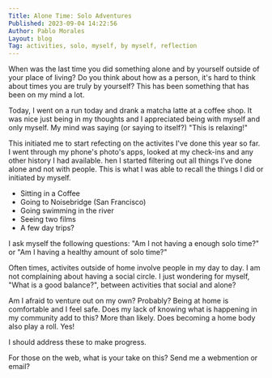 ```yaml
---
Title: Alone Time: Solo Adventures
Published: 2023-09-04 14:22:56
Author: Pablo Morales
Layout: blog
Tag: activities, solo, myself, by myself, reflection
---
```


When was the last time you did something alone and by yourself outside of your place of living? Do you think about how as a person, it's hard to think about times you are truly by yourself? This has been something that has been on my mind a lot. 

Today, I went on a run today and drank a matcha latte at a coffee shop. It was nice just being in my thoughts and I appreciated being with myself and only myself. My mind was saying (or saying to itself?) "This is relaxing!" 

This initiated me to start refecting on the activites I've done this year so far. I went through my phone's photo's apps, looked at my check-ins and any other history I had available. hen I started filtering out all things I've done alone and not with people. This is what I was able to recall the things I did or initiated by myself.

* Sitting in a Coffee
* Going to Noisebridge (San Francisco)
* Going swimming in the river
* Seeing two films
* A few day trips?

I ask myself the following questions: "Am I not having a enough solo time?" or "Am I having a healthy amount of solo time?"


Often times, activites outside of home involve people in my day to day. I am not complaining about having a social circle. I just wondering for myself, "What is a good balance?", between activities that social and alone?


Am I afraid to venture out on my own? Probably? Being at home is comfortable and I feel safe. Does my lack of knowing what is happening in my community add to this? More than likely. Does becoming a home body also play a roll. Yes!

I should address these to make progress.

For those on the web, what is your take on this? Send me a webmention or email?

